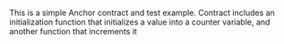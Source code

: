 This is a simple Anchor contract and test example. Contract includes an initialization function that initializes a value into a counter variable, and another function that increments it
